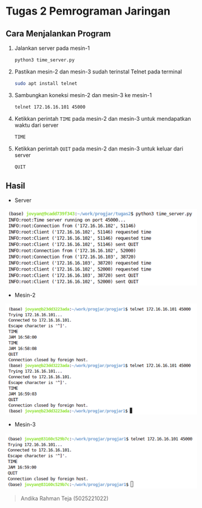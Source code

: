 # Tugas 2 Pemrograman Jaringan

## Cara Menjalankan Program
1. Jalankan server pada mesin-1
    ```bash
    python3 time_server.py
    ```
2. Pastikan mesin-2 dan mesin-3 sudah terinstal Telnet pada terminal
    ```bash
    sudo apt install telnet
    ```
3. Sambungkan koneksi mesin-2 dan mesin-3 ke mesin-1
    ```bash
    telnet 172.16.16.101 45000
    ```
4. Ketikkan perintah `TIME` pada mesin-2 dan mesin-3 untuk mendapatkan waktu dari server
    ```bash
    TIME
    ```
5. Ketikkan perintah `QUIT` pada mesin-2 dan mesin-3 untuk keluar dari server
    ```bash
    QUIT
    ```

## Hasil
- Server

![Server](server.png)

- Mesin-2

![Mesin-2](mesin2.png)

- Mesin-3

![Mesin-3](mesin3.png)

> Andika Rahman Teja (5025221022)